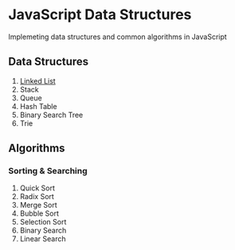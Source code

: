# JavaScript Data Structures

Implemeting data structures and common algorithms in JavaScript

## Data Structures

1. [Linked List](./LinkedList/LinkedList.md)
2. Stack
3. Queue
4. Hash Table
5. Binary Search Tree
6. Trie

## Algorithms

### Sorting & Searching

1. Quick Sort
2. Radix Sort
3. Merge Sort
4. Bubble Sort
5. Selection Sort
6. Binary Search
7. Linear Search